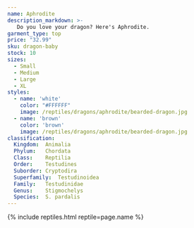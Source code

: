 ```yaml
---
name: Aphrodite
description_markdown: >-
   Do you love your dragon? Here's Aphrodite.
garment_type: top
price: "32.99" 
sku: dragon-baby
stock: 10
sizes:
  - Small
  - Medium
  - Large
  - XL
styles:
  - name: 'white' 
    color: "#FFFFFF"
    image: /reptiles/dragons/aphrodite/bearded-dragon.jpg
  - name: 'brown'
    color: 'brown'
    image: /reptiles/dragons/aphrodite/bearded-dragon.jpg
classification:
  Kingdom:	Animalia
  Phylum:	Chordata
  Class:	Reptilia
  Order:	Testudines
  Suborder:	Cryptodira
  Superfamily:	Testudinoidea
  Family:	Testudinidae
  Genus:	Stigmochelys
  Species:	S. pardalis    
---
```

{% include reptiles.html reptile=page.name %}